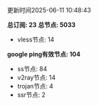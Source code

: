 更新时间2025-06-11 10:48:43

**总订阅: 23**
**总节点: 5033**
- vless节点: 14

**google ping有效节点: 104**
- ss节点: 84
- v2ray节点: 14
- trojan节点: 4
- ssr节点: 2
